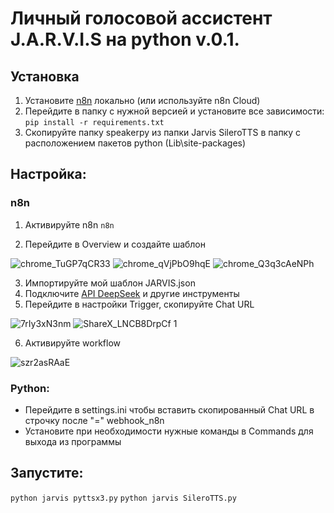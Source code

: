 # Личный голосовой ассистент J.A.R.V.I.S на python v.0.1.

## Установка 
1. Установите [n8n](https://docs.n8n.io/choose-n8n/) локально (или используйте n8n Cloud)
2. Перейдите в папку с нужной версией и установите все зависимости:
	`pip install -r requirements.txt`
3. Скопируйте папку speakerpy из папки Jarvis SileroTTS в папку с расположением пакетов python (Lib\site-packages)

## Настройка:
### n8n
1. Активируйте n8n
	`n8n`

2. Перейдите в Overview и создайте шаблон

![chrome_TuGP7qCR33](https://github.com/user-attachments/assets/58a1c543-b50f-4201-ae0f-e27ea29c8345)
![chrome_qVjPbO9hqE](https://github.com/user-attachments/assets/89a5ac67-704d-4ace-918c-1e4b78e2dae5)
![chrome_Q3q3cAeNPh](https://github.com/user-attachments/assets/51fb4d05-5464-4d02-ab81-1cbafd7e994f)

3. Импортируйте мой шаблон JARVIS.json
4. Подключите [API DeepSeek](https://platform.deepseek.com/api_keys) и другие инструменты
5. Перейдите в настройки Trigger, скопируйте Chat URL

![7rIy3xN3nm](https://github.com/user-attachments/assets/6f987e54-a492-4438-b0c0-bc29daf4c446)
![ShareX_LNCB8DrpCf 1](https://github.com/user-attachments/assets/b6e4b16c-a81f-4b02-b594-dc15a1605190)

6. Активируйте workflow

![szr2asRAaE](https://github.com/user-attachments/assets/929ca5e5-6cad-435f-8e5a-ac3c8b83baec)


### Python:
- Перейдите в settings.ini чтобы вставить скопированный Chat URL в строчку после "=" webhook_n8n
- Установите при необходимости нужные команды в Commands для выхода из программы

## Запустите:
`python jarvis pyttsx3.py`
`python jarvis SileroTTS.py`
